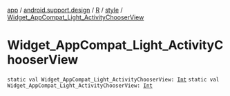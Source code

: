[app](../../../index.md) / [android.support.design](../../index.md) / [R](../index.md) / [style](index.md) / [Widget_AppCompat_Light_ActivityChooserView](./-widget_-app-compat_-light_-activity-chooser-view.md)

# Widget_AppCompat_Light_ActivityChooserView

`static val Widget_AppCompat_Light_ActivityChooserView: `[`Int`](https://kotlinlang.org/api/latest/jvm/stdlib/kotlin/-int/index.html)
`static val Widget_AppCompat_Light_ActivityChooserView: `[`Int`](https://kotlinlang.org/api/latest/jvm/stdlib/kotlin/-int/index.html)